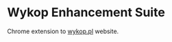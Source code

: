 Wykop Enhancement Suite
=======================

Chrome extension to [wykop.pl](http://wykop.pl) website.
